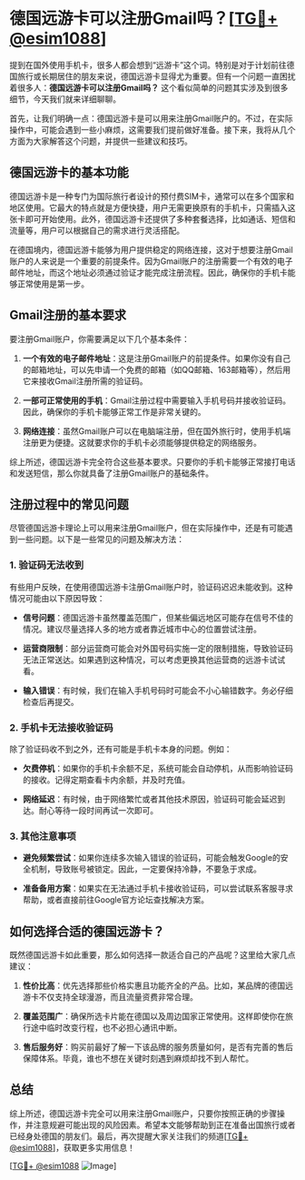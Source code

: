 # 德国远游卡可以注册Gmail吗？[[TG💪+ @esim1088](https://t.me/s/esim1088)]

提到在国外使用手机卡，很多人都会想到“远游卡”这个词。特别是对于计划前往德国旅行或长期居住的朋友来说，德国远游卡显得尤为重要。但有一个问题一直困扰着很多人：**德国远游卡可以注册Gmail吗？** 这个看似简单的问题其实涉及到很多细节，今天我们就来详细聊聊。

首先，让我们明确一点：德国远游卡是可以用来注册Gmail账户的。不过，在实际操作中，可能会遇到一些小麻烦，这需要我们提前做好准备。接下来，我将从几个方面为大家解答这个问题，并提供一些建议和技巧。

## 德国远游卡的基本功能

德国远游卡是一种专门为国际旅行者设计的预付费SIM卡，通常可以在多个国家和地区使用。它最大的特点就是方便快捷，用户无需更换原有的手机卡，只需插入这张卡即可开始使用。此外，德国远游卡还提供了多种套餐选择，比如通话、短信和流量等，用户可以根据自己的需求进行灵活搭配。

在德国境内，德国远游卡能够为用户提供稳定的网络连接，这对于想要注册Gmail账户的人来说是一个重要的前提条件。因为Gmail账户的注册需要一个有效的电子邮件地址，而这个地址必须通过验证才能完成注册流程。因此，确保你的手机卡能够正常使用是第一步。

## Gmail注册的基本要求

要注册Gmail账户，你需要满足以下几个基本条件：

1. **一个有效的电子邮件地址**：这是注册Gmail账户的前提条件。如果你没有自己的邮箱地址，可以先申请一个免费的邮箱（如QQ邮箱、163邮箱等），然后用它来接收Gmail注册所需的验证码。

2. **一部可正常使用的手机**：Gmail注册过程中需要输入手机号码并接收验证码。因此，确保你的手机卡能够正常工作是非常关键的。

3. **网络连接**：虽然Gmail账户可以在电脑端注册，但在国外旅行时，使用手机端注册更为便捷。这就要求你的手机卡必须能够提供稳定的网络服务。

综上所述，德国远游卡完全符合这些基本要求。只要你的手机卡能够正常接打电话和发送短信，那么你就具备了注册Gmail账户的基础条件。

## 注册过程中的常见问题

尽管德国远游卡理论上可以用来注册Gmail账户，但在实际操作中，还是有可能遇到一些问题。以下是一些常见的问题及解决方法：

### 1. 验证码无法收到

有些用户反映，在使用德国远游卡注册Gmail账户时，验证码迟迟未能收到。这种情况可能由以下原因导致：

- **信号问题**：德国远游卡虽然覆盖范围广，但某些偏远地区可能存在信号不佳的情况。建议尽量选择人多的地方或者靠近城市中心的位置尝试注册。
  
- **运营商限制**：部分运营商可能会对外国号码实施一定的限制措施，导致验证码无法正常送达。如果遇到这种情况，可以考虑更换其他运营商的远游卡试试看。

- **输入错误**：有时候，我们在输入手机号码时可能会不小心输错数字。务必仔细检查后再提交。

### 2. 手机卡无法接收验证码

除了验证码收不到之外，还有可能是手机卡本身的问题。例如：

- **欠费停机**：如果你的手机卡余额不足，系统可能会自动停机，从而影响验证码的接收。记得定期查看卡内余额，并及时充值。

- **网络延迟**：有时候，由于网络繁忙或者其他技术原因，验证码可能会延迟到达。耐心等待一段时间再试一次即可。

### 3. 其他注意事项

- **避免频繁尝试**：如果你连续多次输入错误的验证码，可能会触发Google的安全机制，导致账号被锁定。因此，一定要保持冷静，不要急于求成。

- **准备备用方案**：如果实在无法通过手机卡接收验证码，可以尝试联系客服寻求帮助，或者直接前往Google官方论坛查找解决方案。

## 如何选择合适的德国远游卡？

既然德国远游卡如此重要，那么如何选择一款适合自己的产品呢？这里给大家几点建议：

1. **性价比高**：优先选择那些价格实惠且功能齐全的产品。比如，某品牌的德国远游卡不仅支持全球漫游，而且流量资费非常合理。

2. **覆盖范围广**：确保所选卡片能在德国以及周边国家正常使用。这样即使你在旅行途中临时改变行程，也不必担心通讯中断。

3. **售后服务好**：购买前最好了解一下该品牌的服务质量如何，是否有完善的售后保障体系。毕竟，谁也不想在关键时刻遇到麻烦却找不到人帮忙。

## 总结

综上所述，德国远游卡完全可以用来注册Gmail账户，只要你按照正确的步骤操作，并注意规避可能出现的风险因素。希望本文能够帮助到正在准备出国旅行或者已经身处德国的朋友们。最后，再次提醒大家关注我们的频道[[TG💪+ @esim1088](https://t.me/s/esim1088)]，获取更多实用信息！

[[TG💪+ @esim1088](https://t.me/s/esim1088) ![Image](https://i.postimg.cc/4NQfJmqS/Snipaste-2025-05-13-00-14-12.png)]